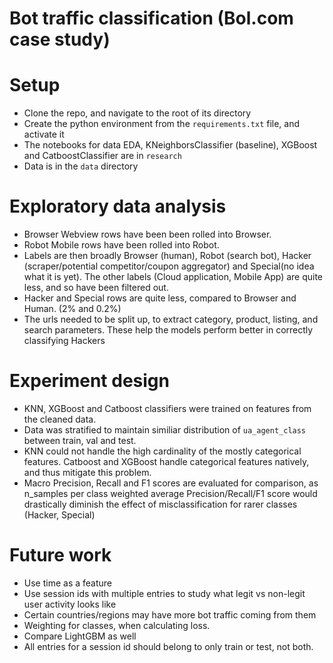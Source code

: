 # Bot traffic classification (Bol.com case study)

# Setup
- Clone the repo, and navigate to the root of its directory
- Create the python environment from the `requirements.txt` file, and activate it
- The notebooks for data EDA, KNeighborsClassifier (baseline), XGBoost and CatboostClassifier are in `research`
- Data is in the `data` directory

# Exploratory data analysis
- Browser Webview rows have been been rolled into Browser.
- Robot Mobile rows have been rolled into Robot. 
- Labels are then broadly Browser (human), Robot (search bot), Hacker (scraper/potential competitor/coupon aggregator) and Special(no idea what it is yet). The other labels (Cloud application, Mobile App) are quite less, and so have been filtered out.
- Hacker and Special rows are quite less, compared to Browser and Human. (2% and 0.2%)
- The urls needed to be split up, to extract category, product, listing, and search parameters. These help the models perform better in correctly classifying Hackers

# Experiment design 
- KNN, XGBoost and Catboost classifiers were trained on features from the cleaned data.  
- Data was stratified to maintain similiar distribution of `ua_agent_class` between train, val and test.
- KNN could not handle the high cardinality of the mostly categorical features. Catboost and XGBoost handle categorical features natively, and thus mitigate this problem.
- Macro Precision, Recall and F1 scores are evaluated for comparison, as n_samples per class weighted average Precision/Recall/F1 score would drastically diminish the effect of misclassification for rarer classes (Hacker, Special)

## 

# Future work
- Use time as a feature
- Use session ids with multiple entries to study what legit vs non-legit user activity looks like
- Certain countries/regions may have more bot traffic coming from them
- Weighting for classes, when calculating loss.
- Compare LightGBM as well
- All entries for a session id should belong to only train or test, not both.